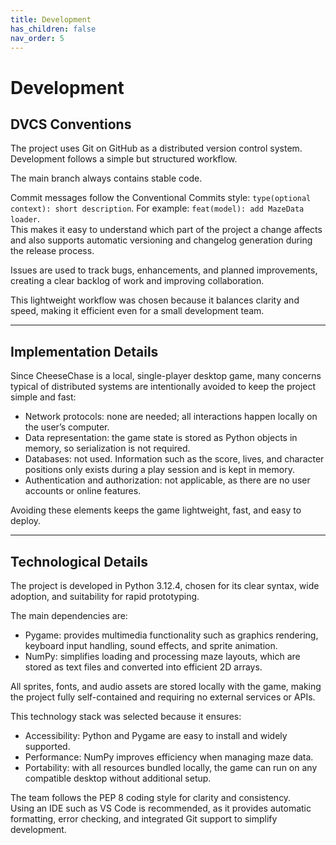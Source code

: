 ```yaml
---
title: Development
has_children: false
nav_order: 5
---
```


# Development

## DVCS Conventions

The project uses Git on GitHub as a distributed version control system.  
Development follows a simple but structured workflow.

The main branch always contains stable code.  

Commit messages follow the Conventional Commits style: `type(optional context): short description`.  For example: `feat(model): add MazeData loader`.  
This makes it easy to understand which part of the project a change affects and also supports automatic versioning and changelog generation during the release process.

Issues are used to track bugs, enhancements, and planned improvements, creating a clear backlog of work and improving collaboration.

This lightweight workflow was chosen because it balances clarity and speed, making it efficient even for a small development team.

---

## Implementation Details

Since CheeseChase is a local, single-player desktop game, many concerns typical of distributed systems are intentionally avoided to keep the project simple and fast:

- Network protocols: none are needed; all interactions happen locally on the user’s computer.  
- Data representation: the game state is stored as Python objects in memory, so serialization is not required.  
- Databases: not used. Information such as the score, lives, and character positions only exists during a play session and is kept in memory.  
- Authentication and authorization: not applicable, as there are no user accounts or online features.

Avoiding these elements keeps the game lightweight, fast, and easy to deploy.

---

## Technological Details

The project is developed in Python 3.12.4, chosen for its clear syntax, wide adoption, and suitability for rapid prototyping.

The main dependencies are:

- Pygame: provides multimedia functionality such as graphics rendering, keyboard input handling, sound effects, and sprite animation.  
- NumPy: simplifies loading and processing maze layouts, which are stored as text files and converted into efficient 2D arrays.

All sprites, fonts, and audio assets are stored locally with the game, making the project fully self-contained and requiring no external services or APIs.

This technology stack was selected because it ensures:

- Accessibility: Python and Pygame are easy to install and widely supported.  
- Performance: NumPy improves efficiency when managing maze data.  
- Portability: with all resources bundled locally, the game can run on any compatible desktop without additional setup.

The team follows the PEP 8 coding style for clarity and consistency.  
Using an IDE such as VS Code is recommended, as it provides automatic formatting, error checking, and integrated Git support to simplify development.

